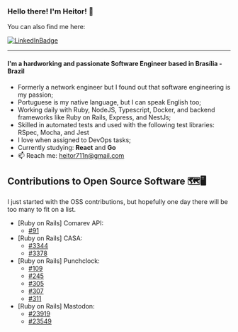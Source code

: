 ### Hello there! I'm Heitor! :ghost:

You can also find me here:

[![LinkedInBadge](https://img.shields.io/badge/-LinkedIn-blue?style=flat&logo=Linkedin&logoColor=white&link=www.linkedin.com/in/heitor-de-melo-cardozo)](https://www.linkedin.com/in/heitor-de-melo-cardozo)

---

#### I'm a hardworking and passionate Software Engineer based in Brasília - Brazil

- Formerly a network engineer but I found out that software engineering is my passion;
- Portuguese is my native language, but I can speak English too;
- Working daily with Ruby, NodeJS, Typescript, Docker, and backend frameworks like Ruby on Rails, Express, and NestJs;
- Skilled in automated tests and used with the following test libraries: RSpec, Mocha, and Jest
- I love when assigned to DevOps tasks;
- Currently studying: **React** and **Go**
- 📫 Reach me: heitor711n@gmail.com

## Contributions to Open Source Software 🗺️🖥️
I just started with the OSS contributions, but hopefully one day there will be too many to fit on a list.
  - [Ruby on Rails] Comarev API:
    - [#91](https://github.com/comarev/comarev/pull/99)
  - [Ruby on Rails] CASA: 
    - [#3344](https://github.com/rubyforgood/casa/issues/3344)
    - [#3378](https://github.com/rubyforgood/casa/issues/3378)
  - [Ruby on Rails] Punchclock:
    - [#109](https://github.com/Codeminer42/Punchclock/issues/109)
    - [#245](https://github.com/Codeminer42/Punchclock/issues/245)
    - [#305](https://github.com/Codeminer42/Punchclock/issues/305)
    - [#307](https://github.com/Codeminer42/Punchclock/issues/307)
    - [#311](https://github.com/Codeminer42/Punchclock/issues/311)
  - [Ruby on Rails] Mastodon:
    - [#23919](https://github.com/mastodon/mastodon/issues/23919)
    - [#23549](https://github.com/mastodon/mastodon/issues/23549)
  
